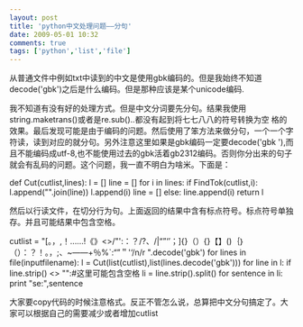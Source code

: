 ```yaml
---
layout: post
title: 'python中文处理问题——分句'
date: 2009-05-01 10:32
comments: true
tags: ['python','list','file']
---
```


从普通文件中例如txt中读到的中文是使用gbk编码的。但是我始终不知道decode('gbk')之后是什么编码。但是那种应该是某个unicode编码.

我不知道有没有好的处理方式。但是中文分词要先分句。结果我使用string.maketrans()或者是re.sub()..都没有起到将七七八八的符号转换为空
格的效果。最后发现可能是由于编码的问题。然后使用了笨方法来做分句，一个一个字符读，读到对应的就分句。另外注意这里如果是gbk编码一定要decode('gbk
'),而且不能编码成utf-8,也不能使用过去的gbk活着gb2312编码。否则你分出来的句子就会有乱码的问题。这个问题，我一直不明白为啥米。下面是：

def Cut(cutlist,lines): l = [] line = [] for i in lines: if
FindTok(cutlist,i): l.append("".join(line)) l.append(i) line = [] else:
line.append(i) return l

然后以行读文件，在切分行为句。上面返回的结果中含有标点符号。标点符号单独存。并且可能结果中包含空格。

cutlist = "[。，,！……!《》<>/"':：？/?、/|“”‘’；]{}（）{}【】()｛｝（）：？！。，;、~——+％%`:“”＂'‘/n/r
".decode('gbk') for lines in file(inputfilename): l =
Cut(list(cutlist),list(lines.decode('gbk'))) for line in l: if line.strip() <>
"":#这里可能包含空格 li = line.strip().split() for sentence in li: print
"se:",sentence

大家要copy代码的时候注意格式。反正不管怎么说，总算把中文分句搞定了。大家可以根据自己的需要减少或者增加cutlist

